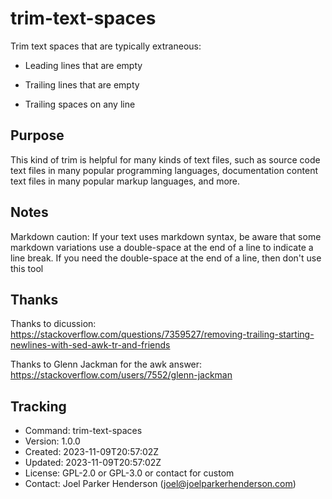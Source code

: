 # trim-text-spaces

Trim text spaces that are typically extraneous:

  * Leading lines that are empty

  * Trailing lines that are empty

  * Trailing spaces on any line

## Purpose

This kind of trim is helpful for many kinds of text files, such as source code
text files in many popular programming languages, documentation content text
files in many popular markup languages, and more.

## Notes

Markdown caution: If your text uses markdown syntax, be aware that some markdown
variations use a double-space at the end of a line to indicate a line break.
If you need the double-space at the end of a line, then don't use this tool

## Thanks

Thanks to dicussion:
<https://stackoverflow.com/questions/7359527/removing-trailing-starting-newlines-with-sed-awk-tr-and-friends>

Thanks to Glenn Jackman for the awk answer:
<https://stackoverflow.com/users/7552/glenn-jackman>

## Tracking

* Command: trim-text-spaces
* Version: 1.0.0
* Created: 2023-11-09T20:57:02Z
* Updated: 2023-11-09T20:57:02Z
* License: GPL-2.0 or GPL-3.0 or contact for custom
* Contact: Joel Parker Henderson (joel@joelparkerhenderson.com)
 